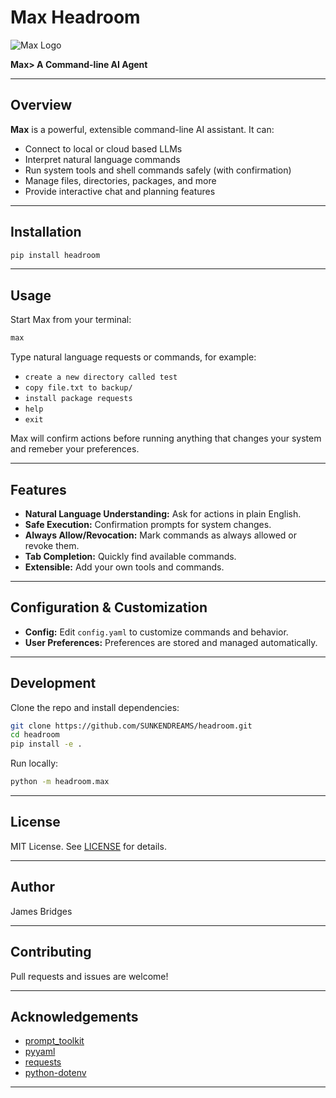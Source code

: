 # Max Headroom

![Max Logo](https://github.com/SUNKENDREAMS/headroom/raw/main/headroom/assets/Max_Logo.png)

**Max> A Command-line AI Agent**

---

## Overview

**Max** is a powerful, extensible command-line AI assistant. It can:
- Connect to local or cloud based LLMs
- Interpret natural language commands
- Run system tools and shell commands safely (with confirmation)
- Manage files, directories, packages, and more
- Provide interactive chat and planning features

---

## Installation

```sh
pip install headroom
```

---

## Usage

Start Max from your terminal:

```sh
max
```

Type natural language requests or commands, for example:
- `create a new directory called test`
- `copy file.txt to backup/`
- `install package requests`
- `help`
- `exit`

Max will confirm actions before running anything that changes your system and remeber your preferences.

---

## Features

- **Natural Language Understanding:** Ask for actions in plain English.
- **Safe Execution:** Confirmation prompts for system changes.
- **Always Allow/Revocation:** Mark commands as always allowed or revoke them.
- **Tab Completion:** Quickly find available commands.
- **Extensible:** Add your own tools and commands.

---

## Configuration & Customization

- **Config:** Edit `config.yaml` to customize commands and behavior.
- **User Preferences:** Preferences are stored and managed automatically.

---

## Development

Clone the repo and install dependencies:

```sh
git clone https://github.com/SUNKENDREAMS/headroom.git
cd headroom
pip install -e .
```

Run locally:

```sh
python -m headroom.max
```

---

## License

MIT License. See [LICENSE](LICENSE) for details.

---

## Author

James Bridges

---

## Contributing

Pull requests and issues are welcome!

---

## Acknowledgements

- [prompt_toolkit](https://github.com/prompt-toolkit/python-prompt-toolkit)
- [pyyaml](https://github.com/yaml/pyyaml)
- [requests](https://github.com/psf/requests)
- [python-dotenv](https://github.com/theskumar/python-dotenv)

---
